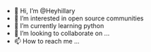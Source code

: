 - 👋 Hi, I’m @Heyhillary
- 👀 I’m interested in open source communities 
- 🌱 I’m currently learning python
- 💞️ I’m looking to collaborate on ...
- 📫 How to reach me ...

<!---
Heyhillary/Heyhillary is a ✨ special ✨ repository because its `README.md` (this file) appears on your GitHub profile.
You can click the Preview link to take a look at your changes.
--->
